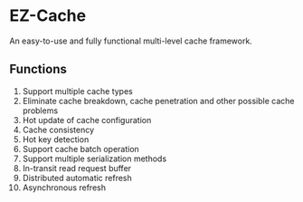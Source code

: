 # EZ-Cache

An easy-to-use and fully functional multi-level cache framework.


## Functions

1. Support multiple cache types 
2. Eliminate cache breakdown, cache penetration and other possible cache problems 
3. Hot update of cache configuration 
4. Cache consistency 
5. Hot key detection 
6. Support cache batch operation 
7. Support multiple serialization methods 
8. In-transit read request buffer 
9. Distributed automatic refresh 
10. Asynchronous refresh